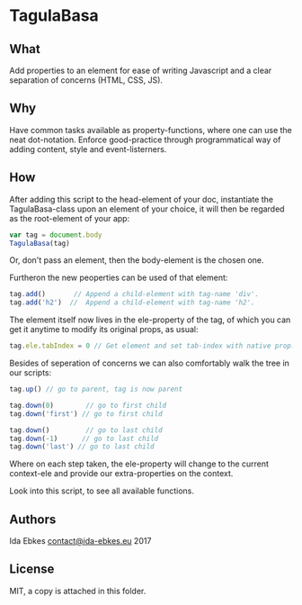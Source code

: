 TagulaBasa
==========


What
----

Add properties to an element for ease of writing Javascript
and a clear separation of concerns (HTML, CSS, JS).


Why
---

Have common tasks available as property-functions, where one
can use the neat dot-notation. Enforce good-practice through
programmatical way of adding content, style and event-listerners.


How
---

After adding this script to the head-element of your doc, instantiate
the TagulaBasa-class upon an element of your choice, it will then be
regarded as the root-element of your app:

```javascript
var tag = document.body
TagulaBasa(tag)
```

Or, don't pass an element, then the body-element is the chosen one.

Furtheron the new peoperties can be used of that element:

```javascript
tag.add()       // Append a child-element with tag-name 'div'.
tag.add('h2')  //  Append a child-element with tag-name 'h2'.
```

The element itself now lives in the ele-property of the tag, of which
you can get it anytime to modify its original props, as usual:


```javascript
tag.ele.tabIndex = 0 // Get element and set tab-index with native prop.
```

Besides of seperation of concerns we can also comfortably walk the tree
in our scripts:

```javascript
tag.up() // go to parent, tag is now parent

tag.down(0)        // go to first child
tag.down('first') // go to first child

tag.down()         // go to last child
tag.down(-1)      // go to last child
tag.down('last') // go to last child
```

Where on each step taken, the ele-property will change to the current
context-ele and provide our extra-properties on the context.

Look into this script, to see all available functions.


Authors
-------

Ida Ebkes <contact@ida-ebkes.eu> 2017


License
-------

MIT, a copy is attached in this folder.